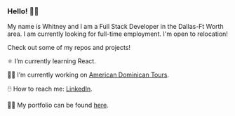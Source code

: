 ### Hello! 🙋‍♀️

My name is Whitney and I am a Full Stack Developer in the Dallas-Ft Worth area. I am currently looking for full-time employment. I'm open to relocation! 

Check out some of my repos and projects!

⚛️ I’m currently learning React.

👷‍♀️ I’m currently working on [American Dominican Tours](https://github.com/wsvoboda/ADTours).

🖱️ How to reach me: [LinkedIn](https://www.linkedin.com/in/whitney-svoboda-03570896/).

👩‍💻 My portfolio can be found [here](devwhitney.com).

<!--
**wsvoboda/wsvoboda** is a ✨ _special_ ✨ repository because its `README.md` (this file) appears on your GitHub profile.

Here are some ideas to get you started:

- 🔭 I’m currently working on ...
- 🌱 I’m currently learning ...
- 👯 I’m looking to collaborate on ...
- 🤔 I’m looking for help with ...
- 💬 Ask me about ...
- 📫 How to reach me: ...
- 😄 Pronouns: ...
- ⚡ Fun fact: ...
-->
